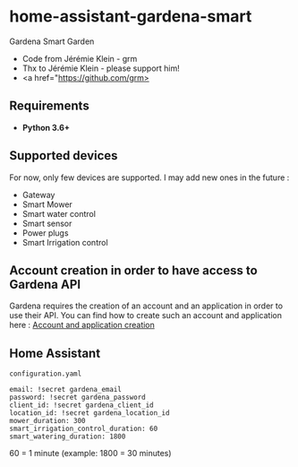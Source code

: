 # home-assistant-gardena-smart
Gardena Smart Garden

*   Code from Jérémie Klein - grm
*   Thx to Jérémie Klein - please support him!
*   <a href="https://github.com/grm>

## Requirements

*   **Python 3.6+**

## Supported devices

For now, only few devices are supported. I may add new ones in the future :  
*   Gateway
*   Smart Mower
*   Smart water control
*   Smart sensor
*   Power plugs
*   Smart Irrigation control

## Account creation in order to have access to Gardena API

Gardena requires the creation of an account and an application in order to use their API.
You can find how to create such an account and application here : <a href="https://developer.1689.cloud/docs/getting-started#/docs/getting-started/#3connect-api-to-application">Account and application creation</a>


## Home Assistant
```
configuration.yaml

email: !secret gardena_email
password: !secret gardena_password
client_id: !secret gardena_client_id
location_id: !secret gardena_location_id
mower_duration: 300
smart_irrigation_control_duration: 60
smart_watering_duration: 1800
```
60 = 1 minute (example: 1800 = 30 minutes)
